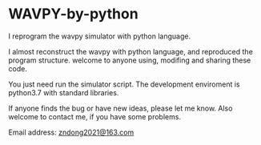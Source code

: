 # WAVPY-by-python
I reprogram the wavpy simulator with python language.

I almost reconstruct the wavpy with python language, and reproduced the program structure. welcome to anyone using, modifing and sharing these code.

You just need run the simulator script. The development enviroment is python3.7 with standard libraries.

If anyone finds the bug or have new ideas, please let me know. Also welcome to contact me, if you have some problems.

Email address: zndong2021@163.com
